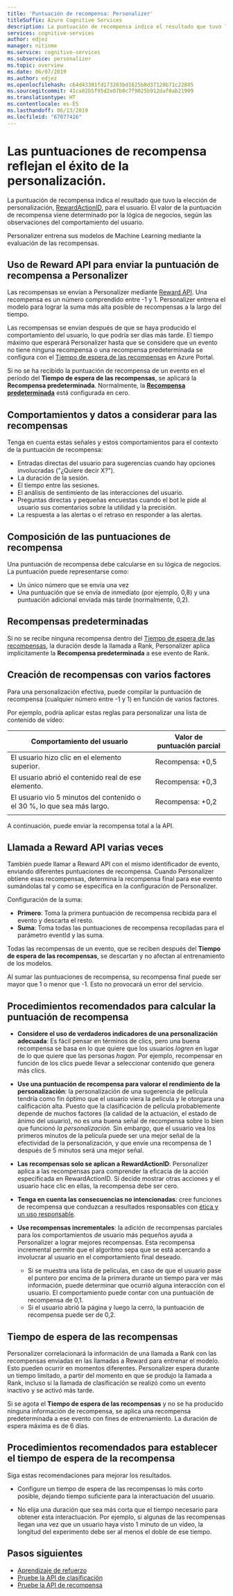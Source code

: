 ```yaml
---
title: 'Puntuación de recompensa: Personalizer'
titleSuffix: Azure Cognitive Services
description: La puntuación de recompensa indica el resultado que tuvo la elección de personalización, RewardActionID, para el usuario. El valor de la puntuación de recompensa viene determinado por la lógica de negocios, según las observaciones del comportamiento del usuario. Personalizer entrena sus modelos de Machine Learning mediante la evaluación de las recompensas.
services: cognitive-services
author: edjez
manager: nitinme
ms.service: cognitive-services
ms.subservice: personalizer
ms.topic: overview
ms.date: 06/07/2019
ms.author: edjez
ms.openlocfilehash: c64d43301fd173203bd1625b8d37120b71c22805
ms.sourcegitcommit: 41ca82b5f95d2e07b0c7f9025b912daf0ab21909
ms.translationtype: HT
ms.contentlocale: es-ES
ms.lasthandoff: 06/13/2019
ms.locfileid: "67077416"
---
```

# <a name="reward-scores-indicate-success-of-personalization"></a>Las puntuaciones de recompensa reflejan el éxito de la personalización.

La puntuación de recompensa indica el resultado que tuvo la elección de personalización, [RewardActionID](https://docs.microsoft.com/rest/api/cognitiveservices/personalizer/rank/rank#response), para el usuario. El valor de la puntuación de recompensa viene determinado por la lógica de negocios, según las observaciones del comportamiento del usuario.

Personalizer entrena sus modelos de Machine Learning mediante la evaluación de las recompensas. 

## <a name="use-reward-api-to-send-reward-score-to-personalizer"></a>Uso de Reward API para enviar la puntuación de recompensa a Personalizer

Las recompensas se envían a Personalizer mediante [Reward API](https://docs.microsoft.com/rest/api/cognitiveservices/personalizer/events/reward). Una recompensa es un número comprendido entre -1 y 1. Personalizer entrena el modelo para lograr la suma más alta posible de recompensas a la largo del tiempo.

Las recompensas se envían después de que se haya producido el comportamiento del usuario, lo que podría ser días más tarde. El tiempo máximo que esperará Personalizer hasta que se considere que un evento no tiene ninguna recompensa o una recompensa predeterminada se configura con el [Tiempo de espera de las recompensas](#reward-wait-time) en Azure Portal.

Si no se ha recibido la puntuación de recompensa de un evento en el período del **Tiempo de espera de las recompensas**, se aplicará la **Recompensa predeterminada**. Normalmente, la **[Recompensa predeterminada](how-to-settings.md#configure-reward-settings-for-the-feedback-loop-based-on-use-case)** está configurada en cero.


## <a name="behaviors-and-data-to-consider-for-rewards"></a>Comportamientos y datos a considerar para las recompensas

Tenga en cuenta estas señales y estos comportamientos para el contexto de la puntuación de recompensa:

* Entradas directas del usuario para sugerencias cuando hay opciones involucradas ("¿Quiere decir X?").
* La duración de la sesión.
* El tiempo entre las sesiones.
* El análisis de sentimiento de las interacciones del usuario.
* Preguntas directas y pequeñas encuestas cuando el bot le pide al usuario sus comentarios sobre la utilidad y la precisión.
* La respuesta a las alertas o el retraso en responder a las alertas.

## <a name="composing-reward-scores"></a>Composición de las puntuaciones de recompensa

Una puntuación de recompensa debe calcularse en su lógica de negocios. La puntuación puede representarse como:

* Un único número que se envía una vez 
* Una puntuación que se envía de inmediato (por ejemplo, 0,8) y una puntuación adicional enviada más tarde (normalmente, 0,2).

## <a name="default-rewards"></a>Recompensas predeterminadas

Si no se recibe ninguna recompensa dentro del [Tiempo de espera de las recompensas](#reward-wait-time), la duración desde la llamada a Rank, Personalizer aplica implícitamente la **Recompensa predeterminada** a ese evento de Rank.

## <a name="building-up-rewards-with-multiple-factors"></a>Creación de recompensas con varios factores  

Para una personalización efectiva, puede compilar la puntuación de recompensa (cualquier número entre -1 y 1) en función de varios factores. 

Por ejemplo, podría aplicar estas reglas para personalizar una lista de contenido de vídeo:

|Comportamiento del usuario|Valor de puntuación parcial|
|--|--|
|El usuario hizo clic en el elemento superior.|Recompensa: +0,5|
|El usuario abrió el contenido real de ese elemento.|Recompensa: +0,3|
|El usuario vio 5 minutos del contenido o el 30 %, lo que sea más largo.|Recompensa: +0,2|
|||

A continuación, puede enviar la recompensa total a la API.

## <a name="calling-the-reward-api-multiple-times"></a>Llamada a Reward API varias veces

También puede llamar a Reward API con el mismo identificador de evento, enviando diferentes puntuaciones de recompensa. Cuando Personalizer obtiene esas recompensas, determina la recompensa final para ese evento sumándolas tal y como se especifica en la configuración de Personalizer.

Configuración de la suma:

*  **Primero**: Toma la primera puntuación de recompensa recibida para el evento y descarta el resto.
* **Suma**: Toma todas las puntuaciones de recompensa recopiladas para el parámetro eventId y las suma.

Todas las recompensas de un evento, que se reciben después del **Tiempo de espera de las recompensas**, se descartan y no afectan al entrenamiento de los modelos.

Al sumar las puntuaciones de recompensa, su recompensa final puede ser mayor que 1 o menor que -1. Esto no provocará un error del servicio.

<!--
@edjez - is the number ignored if it is outside the acceptable range?
-->

## <a name="best-practices-for-calculating-reward-score"></a>Procedimientos recomendados para calcular la puntuación de recompensa

* **Considere el uso de verdaderos indicadores de una personalización adecuada**: Es fácil pensar en términos de clics, pero una buena recompensa se basa en lo que quiere que los usuarios *logren* en lugar de lo que quiere que las personas *hagan*.  Por ejemplo, recompensar en función de los clics puede llevar a seleccionar contenido que genera más clics.

* **Use una puntuación de recompensa para valorar el rendimiento de la personalización**: la personalización de una sugerencia de película tendría como fin óptimo que el usuario viera la película y le otorgara una calificación alta. Puesto que la clasificación de película probablemente depende de muchos factores (la calidad de la actuación, el estado de ánimo del usuario), no es una buena señal de recompensa sobre lo bien que funcionó *la personalización*. Sin embargo, que el usuario vea los primeros minutos de la película puede ser una mejor señal de la efectividad de la personalización, y que envíe una recompensa de 1 después de 5 minutos será una mejor señal.

* **Las recompensas solo se aplican a RewardActionID**: Personalizer aplica a las recompensas para comprender la eficacia de la acción especificada en RewardActionID. Si decide mostrar otras acciones y el usuario hace clic en ellas, la recompensa debe ser cero.

* **Tenga en cuenta las consecuencias no intencionadas**: cree funciones de recompensa que conduzcan a resultados responsables con [ética y un uso responsable](ethics-responsible-use.md).

* **Use recompensas incrementales**: la adición de recompensas parciales para los comportamientos de usuario más pequeños ayuda a Personalizer a lograr mejores recompensas. Esta recompensa incremental permite que el algoritmo sepa que se está acercando a involucrar al usuario en el comportamiento final deseado.
    * Si se muestra una lista de películas, en caso de que el usuario pase el puntero por encima de la primera durante un tiempo para ver más información, puede determinar que ocurrió alguna interacción con el usuario. El comportamiento puede contar con una puntuación de recompensa de 0,1. 
    * Si el usuario abrió la página y luego la cerró, la puntuación de recompensa puede ser de 0,2. 

## <a name="reward-wait-time"></a>Tiempo de espera de las recompensas

Personalizer correlacionará la información de una llamada a Rank con las recompensas enviadas en las llamadas a Reward para entrenar el modelo. Esto pueden ocurrir en momentos diferentes. Personalizer espera durante un tiempo limitado, a partir del momento en que se produjo la llamada a Rank, incluso si la llamada de clasificación se realizó como un evento inactivo y se activó más tarde.

Si se agota el **Tiempo de espera de las recompensas** y no se ha producido ninguna información de recompensa, se aplica una recompensa predeterminada a ese evento con fines de entrenamiento. La duración de espera máxima es de 6 días.

## <a name="best-practices-for-setting-reward-wait-time"></a>Procedimientos recomendados para establecer el tiempo de espera de la recompensa

Siga estas recomendaciones para mejorar los resultados.

* Configure un tiempo de espera de las recompensas lo más corto posible, dejando tiempo suficiente para la interactuación del usuario. 

<!--@Edjez - storage quota? -->

* No elija una duración que sea más corta que el tiempo necesario para obtener esta interactuación. Por ejemplo, si algunas de las recompensas llegan una vez que un usuario haya visto 1 minuto de un vídeo, la longitud del experimento debe ser al menos el doble de ese tiempo.

## <a name="next-steps"></a>Pasos siguientes

* [Aprendizaje de refuerzo](concepts-reinforcement-learning.md) 
* [Pruebe la API de clasificación](https://westus2.dev.cognitive.microsoft.com/docs/services/personalizer-api/operations/Rank/console)
* [Pruebe la API de recompensa](https://westus2.dev.cognitive.microsoft.com/docs/services/personalizer-api/operations/Reward)
